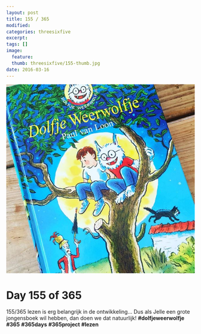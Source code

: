 ```yaml
---
layout: post
title: 155 / 365
modified:
categories: threesixfive
excerpt:
tags: []
image:
  feature: 
  thumb: threesixfive/155-thumb.jpg
date: 2016-03-16
---
```


![155](/images/threesixfive/155.jpg)

# Day 155 of 365

155/365 lezen is erg belangrijk in de ontwikkeling... Dus als Jelle een grote jongensboek wil hebben, dan doen we dat natuurlijk! **\#dolfjeweerwolfje** **\#365** **\#365days** **\#365project** **\#lezen**
